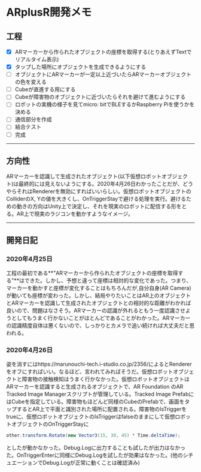 # ARplusR開発メモ

## 工程

- [x] ARマーカーから作られたオブジェクトの座標を取得する(とりあえずTextでリアルタイム表示)
- [x] タップした場所にオブジェクトを生成できるようにする
- [ ] オブジェクトにARマーカーが一定以上近づいたらARマーカーオブジェクトの色を変える
- [ ] Cubeが直進する用にする
- [ ] Cubeが障害物のオブジェクトに近づいたらそれを避けて進むようにする
- [ ] ロボットの実機の様子を見てmicro: bitでBLEするかRaspberry Piを使うかを決める
- [ ] 通信部分を作成
- [ ] 結合テスト
- [ ] 完成

---

## 方向性

  ARマーカーを認識して生成されたオブジェクト(以下仮想ロボットオブジェクト)は最終的には見えないようにする。2020年4月26日わかったことだが、どうやらそれはRendererを無効にすればいいらしい。仮想ロボットオブジェクトのColliderのX, Yの値を大きくし、OnTriggerStayで避ける処理を実行。避けるための動きの方向はUnity上で決定し、それを現実のロボットに配信する形をとる。AR上で現実のラジコンを動かすようなイメージ。

---

## 開発日記

### 2020年4月25日

 工程の最初である**"ARマーカーから作られたオブジェクトの座標を取得する"**はできた。しかし、予想と違って座標は相対的な変化であった。つまり、マーカーを動かすと座標が変化することはもちろんだが,自分自身(AR Camera)が動いても座標が変わった。しかし、結局やりたいことはAR上のオブジェクトとARマーカーを認識して生成されたオブジェクトとの相対的な距離がわかれば良いので、問題はなさそう。ARマーカーの認識が外れるともう一度認識させようとしてもうまく行かないことがほとんどであることがわかった。ARマーカーの認識精度自体は悪くないので、しっかりとカメラで追い続ければ大丈夫だと思われる。

### 2020年4月26日

 姿を消すにはhttps://marunouchi-tech.i-studio.co.jp/2356/によるとRendererをオフにすればいい。なるほど、言われてみればそうだ。仮想ロボットオブジェクトと障害物の接触検知はうまく行かなかった。仮想ロボットオブジェクトはARマーカーを認識すると生成されるオブジェクトで、AR Foundation のAR Tracked Image Managerスクリプトが管理している。Tracked Image PrefabにはCubeを指定している。障害物もほどんど同様のCubeのPrefabで、画面をタップするとAR上で平面と識別された場所に配置される。障害物のIsTriggerをtrueに、仮想ロボットオブジェクトのIsTriggerはfalseのままにして仮想ロボットオブジェクトのOnTriggerStayに

```c#
other.transform.Rotate(new Vector3(15, 30, 45) * Time.deltaTime);
```

としたが動かなかった。Debug.Logに出力することも試したが出力はなかった。OnTriggerEnterに同様にDebug.Logを試したが効果はなかった。(他のシチュエーションでDebug.Logが正常に動くことは確認済み)

